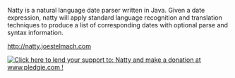 Natty is a natural language date parser written in Java.  Given a date <br/>
expression, natty will apply standard language recognition and translation <br/>
techniques to produce a list of corresponding dates with optional parse and<br/>
syntax information.  <br/>

<a href='http://natty.joestelmach.com'>http://natty.joestelmach.com</a>

<a href='http://www.pledgie.com/campaigns/14552'><img alt='Click here to lend your support to: Natty and make a donation at www.pledgie.com !' src='http://pledgie.com/campaigns/14552.png?skin_name=chrome' border='0' /></a>
